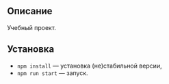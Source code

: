 ## Описание

Учебный проект.

## Установка

- `npm install` — установка (не)стабильной версии,
- `npm run start` — запуск.
